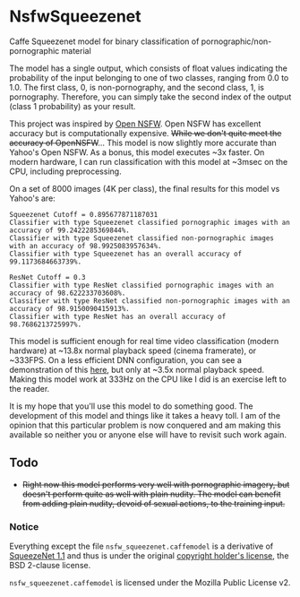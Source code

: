 # NsfwSqueezenet
Caffe Squeezenet model for binary classification of pornographic/non-pornographic material

The model has a single output, which consists of float values indicating the probability of the input belonging to one of two classes, ranging from 0.0 to 1.0. The first class, 0, is non-pornography, and the second class, 1, is pornography. Therefore, you can simply take the second index of the output (class 1 probability) as your result.

This project was inspired by [Open NSFW](https://github.com/yahoo/open_nsfw). Open NSFW has excellent accuracy but is computationally expensive. ~~While we don't quite meet the accuracy of OpenNSFW~~... This model is now slightly more accurate than Yahoo's Open NSFW. As a bonus, this model executes ~3x faster. On modern hardware, I can run classification with this model at ~3msec on the CPU, including preprocessing.

On a set of 8000 images (4K per class), the final results for this model vs Yahoo's are:

```
Squeezenet Cutoff = 0.895677871187031
Classifier with type Squeezenet classified pornographic images with an accuracy of 99.2422285369844%.
Classifier with type Squeezenet classified non-pornographic images with an accuracy of 98.9925083957634%.
Classifier with type Squeezenet has an overall accuracy of 99.1173684663739%.

ResNet Cutoff = 0.3
Classifier with type ResNet classified pornographic images with an accuracy of 98.622233703608%.
Classifier with type ResNet classified non-pornographic images with an accuracy of 98.9150090415913%.
Classifier with type ResNet has an overall accuracy of 98.7686213725997%.
```

This model is sufficient enough for real time video classification (modern hardware) at ~13.8x normal playback speed (cinema framerate), or ~333FPS. On a less efficient DNN configuration, you can see a demonstration of this [here](https://www.youtube.com/watch?v=UAlVOGf9V1s), but only at ~3.5x normal playback speed. Making this model work at 333Hz on the CPU like I did is an exercise left to the reader.

It is my hope that you'll use this model to do something good. The development of this model and things like it takes a heavy toll. I am of the opinion that this particular problem is now conquered and am making this available so neither you or anyone else will have to revisit such work again.

## Todo

 - ~~Right now this model performs very well with pornographic imagery, but doesn't perform quite as well with plain nudity. The model can benefit from adding plain nudity, devoid of sexual actions, to the training input.~~

### Notice  
Everything except the file `nsfw_squeezenet.caffemodel` is a derivative of [SqueezeNet 1.1](https://github.com/DeepScale/SqueezeNet/tree/master/SqueezeNet_v1.1) and thus is under the original [copyright holder's license](https://github.com/DeepScale/SqueezeNet/blob/master/LICENSE), the BSD 2-clause license.

`nsfw_squeezenet.caffemodel` is licensed under the Mozilla Public License v2.
